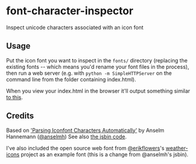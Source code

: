 # font-character-inspector
Inspect unicode characters associated with an icon font

## Usage

Put the icon font you want to inspect in the `fonts/` directory (replacing the existing fonts -- which means you'd rename your font files in the process), then run a web server (e.g. with `python -m SimpleHTTPServer` on the command line from the folder containing index.html).

When you view your index.html in the browser it'll output something similar [to this](http://jsbin.com/ziwol/7/embed?output").

## Credits 

Based on <a href="https://helloanselm.com/2014/parsing-iconfont-characters-automatically/">'Parsing Iconfont Characters Automatically'</a> by Anselm Hannemann ([@anselmh](https://github.com/anselmh)) See also <a href="http://jsbin.com/ziwol/7/embed?html,css,js,output">the jsbin code</a>.

I've also included the open source web font from [@erikflowers](https://github.com/erikflowers)'s [weather-icons](https://github.com/erikflowers/weather-icons) project as an example font (this is a change from @anselmh's jsbin).

